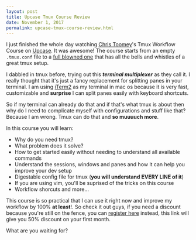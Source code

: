```yaml
---
layout: post
title: Upcase Tmux Course Review
date: November 1, 2017
permalink: upcase-tmux-course-review.html
---
```


I just finished the whole day watching [Chris Toomey][christwitter]'s Tmux Workflow Course on [Upcase][tmuxlink]. It was awesome!
The course starts from an empty `.tmux.conf` file to a [full blowned one][tmuxconflink] that has all the bells and whistles of a great tmux
setup.

I dabbled in tmux before, trying out this **_terminal multiplexer_** as they call it. I really thought that it's just a fancy replacement for
splitting panes in your terminal. I am using [iTerm2][itermlink] as my terminal in mac os because it is very fast, customizable and __surprise__
I can split panes easily with keyboard shortcuts.

So if my terminal can already do that and if that's what tmux is about then why do I need to complicate myself with configurations and stuff
like that? Because I am wrong. Tmux can do that and **so muuuuch more**.

In this course you will learn:
- Why do you need tmux?
- What problem does it solve?
- How to get started easily without needing to understand all available commands
- Understand the sessions, windows and panes and how it can help you improve your dev setup
- Digestable config file for tmux (__you will understand EVERY LINE of it__)
- If you are using vim, you'll be suprised of the tricks on this course
- Workflow shorcuts and more...

This course is so practical that I can use it right now and improve my workflow by 100% **at least**!. So check it out guys, if you
need a discount because you're still on the fence, you can [register here][referralcode] instead, this link will give you 50% discount
on your first month.

What are you waiting for?

[christwitter]: https://twitter.com/christoomey
[tmuxlink]: https://thoughtbot.com/upcase/tmux
[tmuxconflink]: https://gist.github.com/iamarmanjon/d484bc5030ccc28c9f553ab91b157ddd
[itermlink]: https://www.iterm2.com
[referralcode]: http://ssqt.co/m5ddzlp
